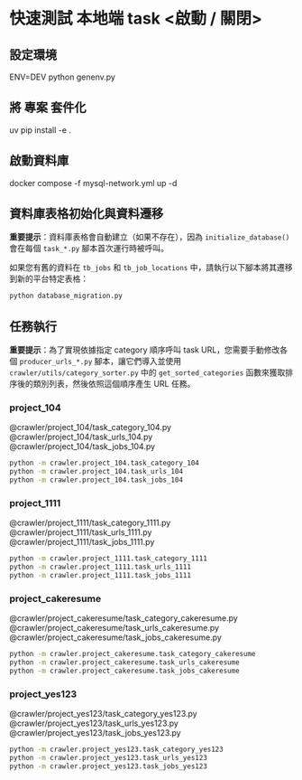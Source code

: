 #   快速測試 本地端 task  <啟動 / 關閉>

## 設定環境
ENV=DEV python genenv.py

## 將 專案 套件化
uv pip install -e .

## 啟動資料庫
docker compose -f mysql-network.yml up -d

## 資料庫表格初始化與資料遷移

**重要提示**：資料庫表格會自動建立（如果不存在），因為 `initialize_database()` 會在每個 `task_*.py` 腳本首次運行時被呼叫。

如果您有舊的資料在 `tb_jobs` 和 `tb_job_locations` 中，請執行以下腳本將其遷移到新的平台特定表格：

```bash
python database_migration.py
```

## 任務執行

**重要提示**：為了實現依據指定 category 順序呼叫 task URL，您需要手動修改各個 `producer_urls_*.py` 腳本，讓它們導入並使用 `crawler/utils/category_sorter.py` 中的 `get_sorted_categories` 函數來獲取排序後的類別列表，然後依照這個順序產生 URL 任務。

### project_104
@crawler/project_104/task_category_104.py @crawler/project_104/task_urls_104.py @crawler/project_104/task_jobs_104.py

```bash
python -m crawler.project_104.task_category_104
python -m crawler.project_104.task_urls_104
python -m crawler.project_104.task_jobs_104
```

### project_1111
@crawler/project_1111/task_category_1111.py @crawler/project_1111/task_urls_1111.py @crawler/project_1111/task_jobs_1111.py

```bash
python -m crawler.project_1111.task_category_1111
python -m crawler.project_1111.task_urls_1111
python -m crawler.project_1111.task_jobs_1111
```

### project_cakeresume
@crawler/project_cakeresume/task_category_cakeresume.py @crawler/project_cakeresume/task_urls_cakeresume.py @crawler/project_cakeresume/task_jobs_cakeresume.py

```bash
python -m crawler.project_cakeresume.task_category_cakeresume
python -m crawler.project_cakeresume.task_urls_cakeresume
python -m crawler.project_cakeresume.task_jobs_cakeresume
```

### project_yes123
@crawler/project_yes123/task_category_yes123.py @crawler/project_yes123/task_urls_yes123.py @crawler/project_yes123/task_jobs_yes123.py

```bash
python -m crawler.project_yes123.task_category_yes123
python -m crawler.project_yes123.task_urls_yes123
python -m crawler.project_yes123.task_jobs_yes123
```